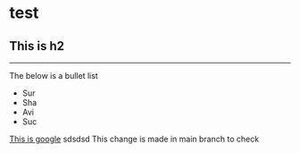 # test
## This is h2

---

The below is a bullet list  
- Sur
- Sha
- Avi
- Suc

[This is google](www.google.com)
sdsdsd
This change is made in main branch to check

